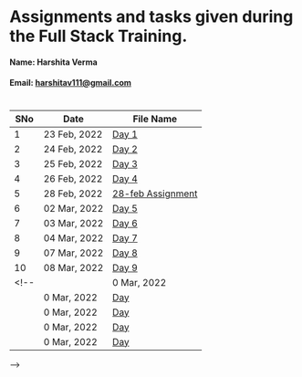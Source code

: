 # Assignments and tasks given during the Full Stack Training.

#### Name: Harshita Verma
#### Email: harshitav111@gmail.com

#

| SNo | Date | File Name |
| ------------- | ------------- | ------------- |
| 1 | 23 Feb, 2022 | [Day 1](https://github.com/ineffable23/fullstack-training/tree/main/Day%201) |
| 2 | 24 Feb, 2022 | [Day 2](https://github.com/ineffable23/fullstack-training/tree/main/Day%202) |
| 3 | 25 Feb, 2022 | [Day 3](https://github.com/ineffable23/fullstack-training/tree/main/Day%203) |
| 4 | 26 Feb, 2022 | [Day 4](https://github.com/ineffable23/fullstack-training/tree/main/Day%204) |
| 5 | 28 Feb, 2022 | [28-feb Assignment](https://github.com/ineffable23/fullstack-training/tree/main/28-feb%20Assignment) |
| 6 | 02 Mar, 2022 | [Day 5](https://github.com/ineffable23/fullstack-training/tree/main/Day%205%20CSS3-RWD-ANIMATION) |
| 7 | 03 Mar, 2022 | [Day 6](https://github.com/ineffable23/fullstack-training/tree/main/Day%206) |
| 8 | 04 Mar, 2022 | [Day 7](https://github.com/ineffable23/fullstack-training/tree/main/Day%207) |
| 9 | 07 Mar, 2022 | [Day 8](https://github.com/ineffable23/fullstack-training/tree/main/Day%208) |
| 10 | 08 Mar, 2022 | [Day 9](https://github.com/ineffable23/fullstack-training/tree/main/Day%209) |
<!-- |  | 0 Mar, 2022 | [Day ]() |
|  | 0 Mar, 2022 | [Day ]() |
|  | 0 Mar, 2022 | [Day ]() |
|  | 0 Mar, 2022 | [Day ]() |
|  | 0 Mar, 2022 | [Day ]() |
 -->
